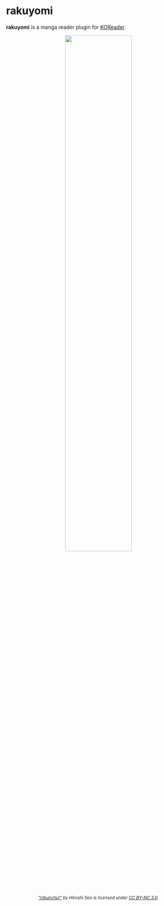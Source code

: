 # rakuyomi

**rakuyomi** is a manga reader plugin for [KOReader](https://github.com/koreader/koreader).

<p align="center">
    <img src="images/demo.gif" width="60%" />
    <br/>
    <em><small><a href="https://seotch.wordpress.com/ubunchu/">"Ubunchu!"</a> by Hiroshi Seo is licensed under <a href="https://creativecommons.org/licenses/by-nc/3.0/">CC BY-NC 3.0</a>.</small></em>
</p>
